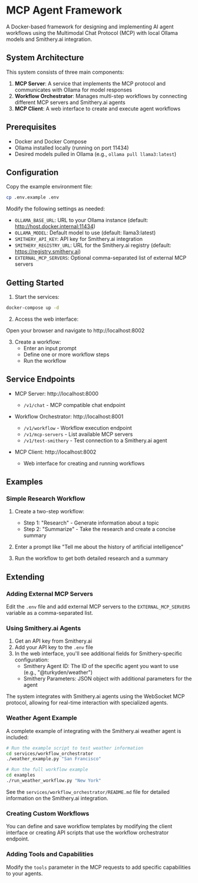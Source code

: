 # MCP Agent Framework

A Docker-based framework for designing and implementing AI agent workflows using the Multimodal Chat Protocol (MCP) with local Ollama models and Smithery.ai integration.

## System Architecture

This system consists of three main components:

1. **MCP Server**: A service that implements the MCP protocol and communicates with Ollama for model responses
2. **Workflow Orchestrator**: Manages multi-step workflows by connecting different MCP servers and Smithery.ai agents
3. **MCP Client**: A web interface to create and execute agent workflows

## Prerequisites

- Docker and Docker Compose
- Ollama installed locally (running on port 11434)
- Desired models pulled in Ollama (e.g., `ollama pull llama3:latest`)

## Configuration

Copy the example environment file:

```bash
cp .env.example .env
```

Modify the following settings as needed:

- `OLLAMA_BASE_URL`: URL to your Ollama instance (default: http://host.docker.internal:11434)
- `OLLAMA_MODEL`: Default model to use (default: llama3:latest)
- `SMITHERY_API_KEY`: API key for Smithery.ai integration
- `SMITHERY_REGISTRY_URL`: URL for the Smithery.ai registry (default: https://registry.smithery.ai)
- `EXTERNAL_MCP_SERVERS`: Optional comma-separated list of external MCP servers

## Getting Started

1. Start the services:

```bash
docker-compose up -d
```

2. Access the web interface:

Open your browser and navigate to http://localhost:8002

3. Create a workflow:
   - Enter an input prompt
   - Define one or more workflow steps
   - Run the workflow

## Service Endpoints

- MCP Server: http://localhost:8000
  - `/v1/chat` - MCP compatible chat endpoint

- Workflow Orchestrator: http://localhost:8001
  - `/v1/workflow` - Workflow execution endpoint
  - `/v1/mcp-servers` - List available MCP servers
  - `/v1/test-smithery` - Test connection to a Smithery.ai agent

- MCP Client: http://localhost:8002
  - Web interface for creating and running workflows

## Examples

### Simple Research Workflow

1. Create a two-step workflow:
   - Step 1: "Research" - Generate information about a topic
   - Step 2: "Summarize" - Take the research and create a concise summary

2. Enter a prompt like "Tell me about the history of artificial intelligence"

3. Run the workflow to get both detailed research and a summary

## Extending

### Adding External MCP Servers

Edit the `.env` file and add external MCP servers to the `EXTERNAL_MCP_SERVERS` variable as a comma-separated list.

### Using Smithery.ai Agents

1. Get an API key from Smithery.ai
2. Add your API key to the `.env` file
3. In the web interface, you'll see additional fields for Smithery-specific configuration:
   - Smithery Agent ID: The ID of the specific agent you want to use (e.g., "@turkyden/weather")
   - Smithery Parameters: JSON object with additional parameters for the agent

The system integrates with Smithery.ai agents using the WebSocket MCP protocol, allowing for real-time interaction with specialized agents.

### Weather Agent Example

A complete example of integrating with the Smithery.ai weather agent is included:

```bash
# Run the example script to test weather information
cd services/workflow_orchestrator
./weather_example.py "San Francisco"

# Run the full workflow example
cd examples
./run_weather_workflow.py "New York"
```

See the `services/workflow_orchestrator/README.md` file for detailed information on the Smithery.ai integration.

### Creating Custom Workflows

You can define and save workflow templates by modifying the client interface or creating API scripts that use the workflow orchestrator endpoint.

### Adding Tools and Capabilities

Modify the `tools` parameter in the MCP requests to add specific capabilities to your agents.